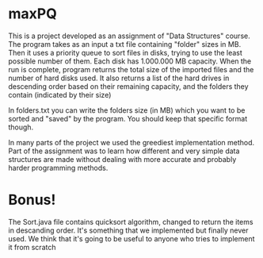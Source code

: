 # maxPQ

This is a project developed as an assignment of "Data Structures" course. The program takes as an input a txt file containing "folder" sizes in MB. Then it uses a priority queue to sort files in disks, trying to use the least possible number of them. 
Each disk has 1.000.000 MB capacity. When the run is complete, program returns the total size of the imported files and the number of hard disks used. It also returns a list of the hard drives in descending order based on their remaining capacity, and the folders they contain (indicated by their size)

In folders.txt you can write the folders size (in MB) which you want to be sorted and "saved" by the program. You should keep that specific format though. 

In many parts of the project we used the greediest implementation method. Part of the assignment was to learn how different and very simple data structures are made without dealing with more accurate and probably harder programming methods.

# Bonus!

The Sort.java file contains quicksort algorithm, changed to return the items in descanding order. It's something that we implemented but finally never used. We think that it's going to be useful to anyone who tries to implement it from scratch
